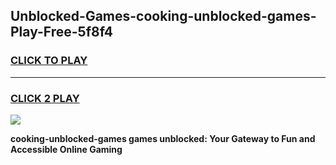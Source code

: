 
## Unblocked-Games-cooking-unblocked-games-Play-Free-5f8f4
<h3>
<a href="https://premium76.site?title=cooking-unblocked-games&ref=18A">CLICK TO PLAY</a></h3>
<hr>

<h3>
<a href="https://premium76.site?title=cooking-unblocked-games&ref=18A">CLICK 2 PLAY</a>
  
</h3>

<a href="https://premium76.site?title=cooking-unblocked-games&ref=18A"><img src="https://clearcache.store/games.png"></a>


**cooking-unblocked-games games unblocked: Your Gateway to Fun and Accessible Online Gaming**
